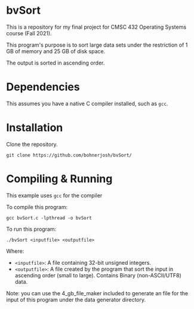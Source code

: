 # bvSort

This is a repository for my final project for CMSC 432 Operating Systems course (Fall 2021).

This program's purpose is to sort large data sets under the restriction of 1 GB of memory and 25 GB of disk space.

The output is sorted in ascending order.

# Dependencies

This assumes you have a native C compiler installed, such as `gcc`. 

# Installation 

Clone the repository.

```git clone https://github.com/bohnerjosh/bvSort/```

# Compiling & Running

This example uses `gcc` for the compiler

To compile this program:

```
gcc bvSort.c -lpthread -o bvSort
```

To run this program:
```
./bvSort <inputfile> <outputfile>
```
Where:
- `<inputfile>`: A file containing 32-bit unsigned integers.
- `<outputfile>`: A file created by the program that sort the input in ascending order (small to large). Contains Binary (non-ASCII/UTF8) data.

Note: you can use the 4_gb_file_maker included to generate an file for the input of this program under the data generator directory.
